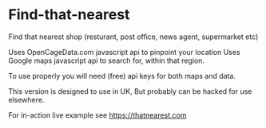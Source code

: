 # Find-that-nearest
Find that nearest shop (resturant, post office, news agent, supermarket etc)

Uses OpenCageData.com javascript api to pinpoint your location
Uses Google maps javascript api to search for, within that region.

To use properly you will need (free) api keys for both maps and data.

This version is designed to use in UK,
But probably can be hacked for use elsewhere.

For in-action live example see https://thatnearest.com
